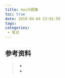 ```yaml
---
title: mac问题集
toc: true
date: 2019-04-04 22:01:59
tags:
categories:
 - 笔记
---
```






## 参考资料
> - []()
> - []()
